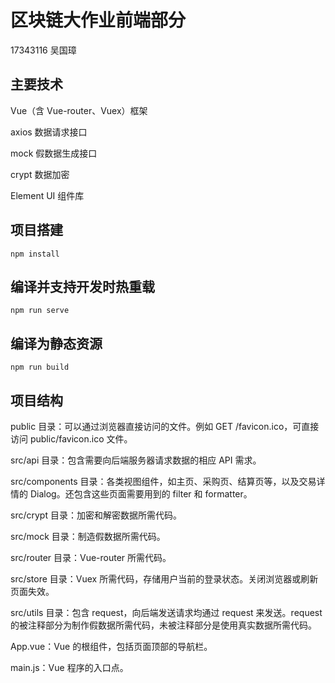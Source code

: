 # 区块链大作业前端部分

17343116 吴国璋

## 主要技术

Vue（含 Vue-router、Vuex）框架

axios 数据请求接口

mock 假数据生成接口

crypt 数据加密

Element UI 组件库

## 项目搭建
```
npm install
```

## 编译并支持开发时热重载
```
npm run serve
```

## 编译为静态资源
```
npm run build
```

## 项目结构

public 目录：可以通过浏览器直接访问的文件。例如 GET /favicon.ico，可直接访问 public/favicon.ico 文件。

src/api 目录：包含需要向后端服务器请求数据的相应 API 需求。

src/components 目录：各类视图组件，如主页、采购页、结算页等，以及交易详情的 Dialog。还包含这些页面需要用到的 filter 和 formatter。

src/crypt 目录：加密和解密数据所需代码。

src/mock 目录：制造假数据所需代码。

src/router 目录：Vue-router 所需代码。

src/store 目录：Vuex 所需代码，存储用户当前的登录状态。关闭浏览器或刷新页面失效。

src/utils 目录：包含 request，向后端发送请求均通过 request 来发送。request 的被注释部分为制作假数据所需代码，未被注释部分是使用真实数据所需代码。

App.vue：Vue 的根组件，包括页面顶部的导航栏。

main.js：Vue 程序的入口点。
